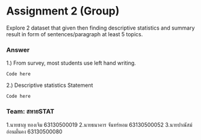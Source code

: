 # Assignment 2 (Group)
Explore 2 dataset that given then finding descriptive statistics and summary result in form of sentences/paragraph at least 5 topics.

### Answer

1.) From survey, most students use left hand writing.
```{R}
Code here
```

2.) Descriptive statistics Statement
```{R}
Code here
```


### Team: สหายSTAT

1.นายชาญ ทองเจิม 63130500019
2.นายธนาคาร จันทร์หอม 63130500052
3.นายปาณัสม์ อ่อนมั่นคง 63130500080
